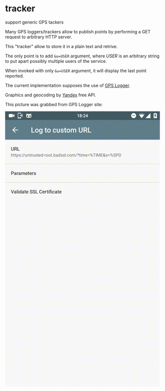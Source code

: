 # tracker
support generic GPS tackers

Many GPS loggers/trackers allow to publish points by performing a GET
request to arbitrary HTTP server.

This "tracker" allow to store it in a plain text and retrive.

The only point is to add `&u=USER` argument, where *USER* is an arbitrary string
to put apart possibly multiple users of the service.

When invoked with only `&u=USER` argument, it will display the last point reported.

The current implementation supposes the use of [GPS Logger](https://code.mendhak.com/gpslogger/).

Graphics and geocoding by [Yandex](https://maps.ya.ru) free API.

This picture was grabbed from GPS Logger site:

![Custom URL Setup](img/21sslvalidation.gif)

